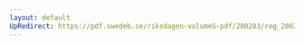 ```yaml
---
layout: default
UpRedirect: https://pdf.swedeb.se/riksdagen-volumeG-pdf/200203/reg_200203/reg_200203_0155.pdf
---
```

